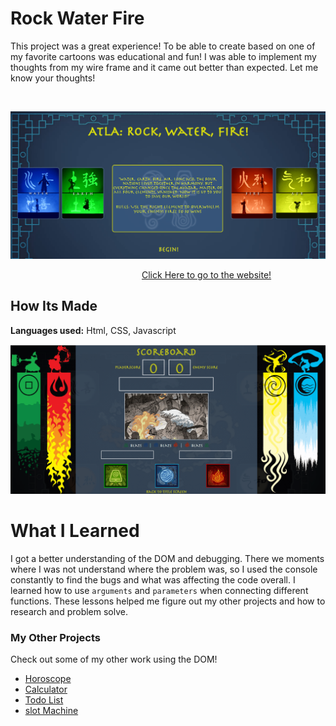 # Rock Water Fire


  This project was a great experience! To be able to create based on one of my favorite cartoons was educational and fun! I was able to implement my thoughts from my wire frame and it came out better than expected. Let me know your thoughts!

&emsp;

<img src="https://github.com/DashlinS/rock-water-fire/blob/main/gifs/ATLA-begin.png" width="700">


&emsp;&emsp;&emsp;&emsp;&emsp;&emsp;&emsp;&emsp;&emsp;&emsp;&emsp;&emsp;&emsp;&emsp;&emsp;[Click Here to go to the website!](https://atla-rockwaterfire.netlify.app/)


## How Its Made 

**Languages used:** Html, CSS, Javascript

<img src="https://github.com/DashlinS/rock-water-fire/blob/main/gifs/ATLA-play.gif" width="700">

# What I Learned

I got a better understanding of the DOM and debugging. There we moments where I was not understand where the problem was, so I used the console constantly to find the bugs and what was affecting the code overall. 
I learned how to use `arguments` and `parameters` when connecting different functions. These lessons helped me figure out my other projects and how to research and problem solve.


### My Other Projects 

Check out some of my other work using the DOM!

* [Horoscope](https://github.com/DashlinS/Horoscope)
* [Calculator](https://github.com/DashlinS/calculator)
* [Todo List](https://github.com/DashlinS/ToDo_List/tree/answer)
* [slot Machine](https://github.com/DashlinS/SlotMachine/blob/answer/README.md)
